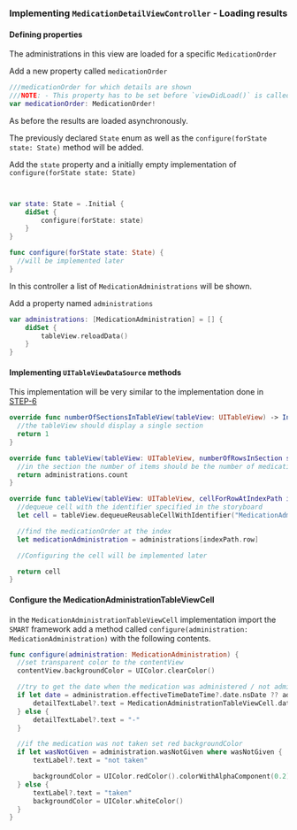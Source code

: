 ### Implementing `MedicationDetailViewController` - Loading results


#### Defining properties

The administrations in this view are loaded for a specific `MedicationOrder`

Add a new property called `medicationOrder`
```swift
///medicationOrder for which details are shown
///NOTE: - This property has to be set before `viewDidLoad()` is called
var medicationOrder: MedicationOrder!
```

As before the results are loaded asynchronously.

The previously declared `State` enum as well as the `configure(forState state: State)` method will be added.

Add the `state` property and a initially empty implementation of `configure(forState state: State)`
```swift


var state: State = .Initial {
    didSet {
        configure(forState: state)
    }
}

func configure(forState state: State) {
  //will be implemented later
}
```

In this controller a list of `MedicationAdministrations` will be shown.

Add a property named `administrations`

```swift
var administrations: [MedicationAdministration] = [] {
    didSet {
        tableView.reloadData()
    }
}
```
#### Implementing `UITableViewDataSource` methods

This implementation will be very similar to the implementation done in [STEP-6](STEP6-4.md)

```swift
override func numberOfSectionsInTableView(tableView: UITableView) -> Int {
  //the tableView should display a single section
  return 1
}

override func tableView(tableView: UITableView, numberOfRowsInSection section: Int) -> Int {
  //in the section the number of items should be the number of medicationOrders
  return administrations.count
}

override func tableView(tableView: UITableView, cellForRowAtIndexPath indexPath: NSIndexPath) -> UITableViewCell {
  //dequeue cell with the identifier specified in the storyboard
  let cell = tableView.dequeueReusableCellWithIdentifier("MedicationAdministrationTableViewCell", forIndexPath: indexPath) as! MedicationAdministrationTableViewCell

  //find the medicationOrder at the index
  let medicationAdministration = administrations[indexPath.row]

  //Configuring the cell will be implemented later

  return cell
}
```

#### Configure the MedicationAdministrationTableViewCell
in the `MedicationAdministrationTableViewCell` implementation import the `SMART` framework
add a method called `configure(administration: MedicationAdministration)` with the following contents.

```swift
func configure(administration: MedicationAdministration) {
  //set transparent color to the contentView
  contentView.backgroundColor = UIColor.clearColor()

  //try to get the date when the medication was administered / not administered
  if let date = administration.effectiveTimeDateTime?.date.nsDate ?? administration.effectiveTimePeriod?.start?.nsDate {
      detailTextLabel?.text = MedicationAdministrationTableViewCell.dateFormatter.stringFromDate(date)
  } else {
      detailTextLabel?.text = "-"
  }

  //if the medication was not taken set red backgroundColor
  if let wasNotGiven = administration.wasNotGiven where wasNotGiven {
      textLabel?.text = "not taken"

      backgroundColor = UIColor.redColor().colorWithAlphaComponent(0.2)
  } else {
      textLabel?.text = "taken"
      backgroundColor = UIColor.whiteColor()
  }
}
```
